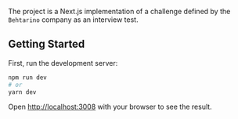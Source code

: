 The project is a Next.js implementation of a challenge defined by the `Behtarino` company as an interview test.

## Getting Started

First, run the development server:

```bash
npm run dev
# or
yarn dev
```

Open [http://localhost:3008](http://localhost:3008) with your browser to see the result.
